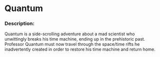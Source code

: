 Quantum
=======
### Description:
Quantum is a side-scrolling adventure about a mad scientist who unwittingly breaks his time machine, ending up in the prehistoric past. Professor Quantum must now travel through the space/time rifts he inadvertently created in order to restore his time machine and return home.
